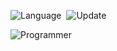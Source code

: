 ![Language](https://img.shields.io/badge/Language-Python_3-important)&nbsp;
![Update](https://img.shields.io/badge/Last%20Update-September%2013,%202022-brightgreen)&nbsp;

![Programmer](https://github.com/sadanandpai/dsa-interview-challenges/blob/main/programmer.svg)
